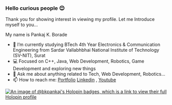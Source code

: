 ### Hello curious people 😊

Thank you for showing interest in viewing my profile.
Let me Introduce myself to you...

My name is Pankaj K. Borade
- 🔬 I’m currently studying BTech 4th Year Electronics & Communication Engineering from Sardar Vallabhbhai National Institute of Technology (SV-NIT), Surat
- 💻 Focused on C++, Java, Web Development, Robotics, Game Development and exploring new things
- 💬 Ask me about anything related to Tech, Web Development, Robotics...
- 📫 How to reach me: [Portfolio](https://pankaj-borade-e9mq.onrender.com/) [Linkedin](https://www.linkedin.com/in/pankaj-k-borade/) , [Youtube](https://www.youtube.com/channel/UCC21Gpox7U1kT2yE6JDCW8g)


[![An image of @bkpankaj's Holopin badges, which is a link to view their full Holopin profile](https://holopin.me/bkpankaj)](https://holopin.io/@bkpankaj)


